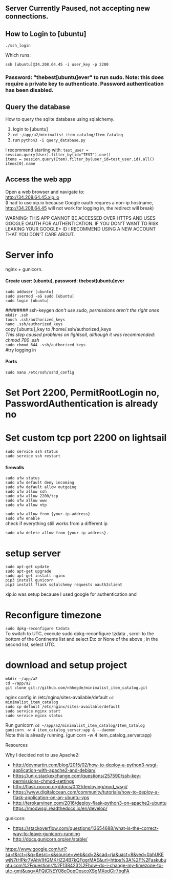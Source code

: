 ## Server Currently Paused, not accepting new connections. 

## How to Login to [ubuntu]
`./ssh_login`  

Which runs:

`ssh [ubuntu]@34.208.64.45 -i user_key -p 2200`  
### Password: "thebest[ubuntu]ever" to run sudo. Note: this does require a private key to authenticate. Password authentication has been disabled.

## Query the database
How to query the sqlite database using sqlalchemy.  

1. login to [ubuntu]  
2. `cd ~/app/a2/minimalist_item_catalog/Item_Catalog`   
3. run `python3 -i query_database.py`  

I recommend starting with:
`test_user = session.query(User).filter_by(id="TEST").one()`  
`items = session.query(Item).filter_by(user_id=test_user.id).all()`  
`items[0].name`  

## Access the web app
Open a web browser and navigate to:  
http://34.208.64.45.xip.io  
(I had to use xip.io because Google oauth requres a non-ip hostname,   http://34.208.64.45 will not work for logging in, the redirect will break)  

WARNING: THIS APP CANNOT BE ACCESSED OVER HTTPS AND USES GOOGLE OAUTH FOR AUTHENTICATION. IF YOU DON'T WANT TO RISK LEAKING YOUR GOOGLE+ ID I RECOMMEND USING A NEW ACCOUNT THAT YOU DON'T CARE ABOUT.  

# Server info  

nginx + gunicorn.  

#### Create user: [ubuntu], password: thebest[ubuntu]ever
`sudo adduser [ubuntu]`  
`sudo usermod -aG sudo [ubuntu]`  
`sudo login [ubuntu]`  


######## ssh-keygen
*don't use sudo, permissions aren't the right ones*
`mkdir .ssh`  
`touch .ssh/authorized_keys`  
`nano .ssh/authorized_keys`  
copy [ubuntu]_key to /home/.ssh/authorized_keys  
*This step caused problems on lightsail, although it was recommended: chmod 700 .ssh*  
`sudo chmod 644 .ssh/authorized_keys`  
#try logging in




#### Ports  
`sudo nano /etc/ssh/sshd_config`  
# Set Port 2200, PermitRootLogin no, PasswordAuthentication is already no
# Set custom tcp port 2200 on lightsail  

`sudo service ssh status`  
`sudo service ssh restart`  

#### firewalls
`sudo ufw status`  
`sudo ufw default deny incoming`  
`sudo ufw default allow outgoing`  
`sudo ufw allow ssh`  
`sudo ufw allow 2200/tcp`  
`sudo ufw allow www`  
`sudo ufw allow ntp`  

`sudo ufw allow from {your-ip-address}`  
`sudo ufw enable`  
check if everything still works from a different ip

`sudo ufw delete allow from {your-ip-address}.`









# setup server
`sudo apt-get update`  
`sudo apt-get upgrade`  
`sudo apt-get install nginx`  
`pip3 install gunicorn`  
`pip3 install flask sqlalchemy requests oauth2client`  

xip.io was setup because I used google for authentication and 
  
# Reconfigure timezone
`sudo dpkg-reconfigure tzdata`  
To switch to UTC, execute sudo dpkg-reconfigure tzdata , scroll to the bottom of the Continents list and select Etc or None of the above ; in the second list, select UTC.  


# download and setup project



`mkdir ~/app/a2`  
`cd ~/app/a2`  
`git clone git://github.com/nhhegde/minimalist_item_catalog.git`  

nginx config in /etc/nginx/sites-available/default
`cd minimalist_item_catalog`  
`sudo cp default /etc/nginx/sites-available/default`  
`sudo service nginx start`  
`sudo service nginx status`  

Run gunicorn
`cd ~/app/a2/minimalist_item_catalog/Item_Catalog`  
`gunicorn -w 4 item_catalog_server:app & --daemon`  
Note this is already running. (gunicorn -w 4 item_catalog_server:app)  


Resources 

Why I decided not to use Apache2:

- http://devmartin.com/blog/2015/02/how-to-deploy-a-python3-wsgi-application-with-apache2-and-debian/
- https://unix.stackexchange.com/questions/257590/ssh-key-permissions-chmod-settings
- http://flask.pocoo.org/docs/0.12/deploying/mod_wsgi/
- https://www.digitalocean.com/community/tutorials/how-to-deploy-a-flask-application-on-an-ubuntu-vps
- http://terokarvinen.com/2016/deploy-flask-python3-on-apache2-ubuntu
https://modwsgi.readthedocs.io/en/develop/

gunicorn: 

- https://stackoverflow.com/questions/13654688/what-is-the-correct-way-to-leave-gunicorn-running
- http://docs.gunicorn.org/en/stable/

https://www.google.com/url?sa=t&rct=j&q=&esrc=s&source=web&cd=2&cad=rja&uact=8&ved=0ahUKEwjN7tHPkr7VAhVlHGMKHZ24B7kQFggrMAE&url=https%3A%2F%2Faskubuntu.com%2Fquestions%2F138423%2Fhow-do-i-change-my-timezone-to-utc-gmt&usg=AFQjCNEY08eOopOoscoXSgMXodGlr7bgFA
